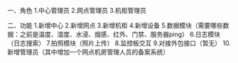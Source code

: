 一、角色
1.中心管理员
2.网点管理员
3.机柜管理员

二、功能
1.新增中心
2.新增网点
3.新增机柜
4.新增设备
5.数据模块（需要哪些数据：之前是温度、湿度、水浸、烟感、红外、门禁、服务器ping）
6.日志模块（日志搜索）
7.拍照模块（照片上传）
8.监控板交互
9.对接外包接口（暂无）
10.新增管理员（其中增加一个网点机房管理人员的备案系统）